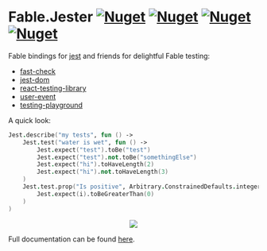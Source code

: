 # Fable.Jester [![Nuget](https://img.shields.io/nuget/v/Fable.Jester.svg?maxAge=0&colorB=brightgreen&label=Fable.Jester)](https://www.nuget.org/packages/Fable.Jester) [![Nuget](https://img.shields.io/nuget/v/Fable.ReactTestingLibrary.svg?maxAge=0&colorB=brightgreen&label=Fable.ReactTestingLibrary)](https://www.nuget.org/packages/Fable.ReactTestingLibrary) [![Nuget](https://img.shields.io/nuget/v/Fable.FastCheck.svg?maxAge=0&colorB=brightgreen&label=Fable.FastCheck)](https://www.nuget.org/packages/Fable.FastCheck) [![Nuget](https://img.shields.io/nuget/v/Fable.FastCheck.Jest.svg?maxAge=0&colorB=brightgreen&label=Fable.FastCheck.Jest)](https://www.nuget.org/packages/Fable.FastCheck.Jest)

Fable bindings for [jest](https://github.com/facebook/jest) and friends for delightful Fable testing:
 * [fast-check](https://github.com/dubzzz/fast-check)
 * [jest-dom](https://github.com/testing-library/jest-dom)
 * [react-testing-library](https://github.com/testing-library/react-testing-library)
 * [user-event](https://github.com/testing-library/user-event)
 * [testing-playground](https://testing-playground.com/)

A quick look:

```fsharp
Jest.describe("my tests", fun () ->
    Jest.test("water is wet", fun () ->
        Jest.expect("test").toBe("test")
        Jest.expect("test").not.toBe("somethingElse")
        Jest.expect("hi").toHaveLength(2)
        Jest.expect("hi").not.toHaveLength(3)
    )
    Jest.test.prop("Is positive", Arbitrary.ConstrainedDefaults.integer(1,100), fun i ->
        Jest.expect(i).toBeGreaterThan(0)
    )
)
```

<p align="center">
    <img src="https://raw.githubusercontent.com/Shmew/Fable.Jester/master/docs/images/test.gif">
</p>

Full documentation can be found [here](https://shmew.github.io/Fable.Jester).
